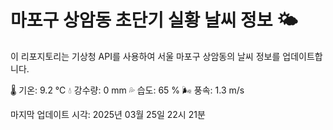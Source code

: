 
# 마포구 상암동 초단기 실황 날씨 정보 🌤️

이 리포지토리는 기상청 API를 사용하여 서울 마포구 상암동의 날씨 정보를 업데이트합니다. 

🌡️ 기온: 9.2 ℃
💧 강수량: 0 mm
💦 습도: 65 %
🌬️ 풍속: 1.3 m/s

마지막 업데이트 시각: 2025년 03월 25일 22시 21분    
